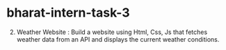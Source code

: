 # bharat-intern-task-3
2. Weather Website : Build a website using Html, Css, Js that fetches weather data from an API and
displays the current weather conditions.
